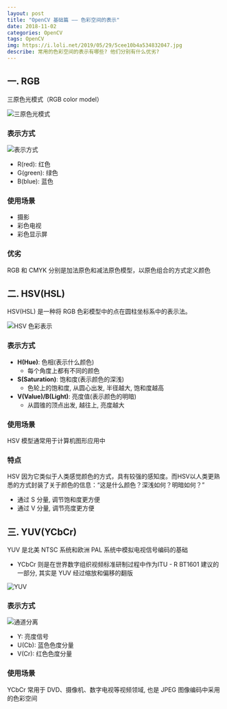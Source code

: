 ```yaml
---
layout: post
title: "OpenCV 基础篇 —— 色彩空间的表示"
date: 2018-11-02
categories: OpenCV
tags: OpenCV
img: https://i.loli.net/2019/05/29/5cee10b4a534832047.jpg
describe: 常用的色彩空间的表示有哪些? 他们分别有什么优劣?
---
```


## 一. RGB
三原色光模式（RGB color model）

![三原色光模式](https://i.loli.net/2019/05/29/5cedfa8a23a9784399.jpg)

### 表示方式

![表示方式](https://i.loli.net/2019/05/29/5cedfaa92cf1290074.png)

- R(red): 红色
- G(green): 绿色
- B(blue): 蓝色

### 使用场景
- 摄影
- 彩色电视
- 彩色显示屏

### 优劣
RGB 和 CMYK 分别是加法原色和减法原色模型，以原色组合的方式定义颜色

## 二. HSV(HSL)
HSV(HSL) 是一种将 RGB 色彩模型中的点在圆柱坐标系中的表示法。

![HSV 色彩表示](https://i.loli.net/2019/05/29/5cedfabf1e55635272.png)

### 表示方式
- **H(Hue)**: 色相(表示什么颜色)
  - 每个角度上都有不同的颜色
- **S(Saturation)**: 饱和度(表示颜色的深浅)
  - 色轮上的饱和度, 从圆心出发, 半径越大, 饱和度越高
- **V(Value)/B(Light)**: 亮度值(表示颜色的明暗)
  - 从圆锥的顶点出发, 越往上, 亮度越大

### 使用场景
HSV 模型通常用于计算机图形应用中

### 特点
HSV 因为它类似于人类感觉颜色的方式，具有较强的感知度。而HSV以人类更熟悉的方式封装了关于颜色的信息：“这是什么颜色？深浅如何？明暗如何？”
- 通过 S 分量, 调节饱和度更方便
- 通过 V 分量, 调节亮度更方便

## 三. YUV(YCbCr)
YUV 是北美 NTSC 系统和欧洲 PAL 系统中模拟电视信号编码的基础
- YCbCr 则是在世界数字组织视频标准研制过程中作为ITU - R BT1601 建议的一部分, 其实是 YUV 经过缩放和偏移的翻版

![YUV](https://i.loli.net/2019/05/29/5cee1432d70af25604.jpg)

### 表示方式
![通道分离](https://i.loli.net/2019/05/29/5cee145ab559038087.jpg)

- Y: 亮度信号
- U(Cb): 蓝色色度分量
- V(Cr): 红色色度分量

### 使用场景
YCbCr 常用于 DVD、摄像机、数字电视等视频领域, 也是 JPEG 图像编码中采用的色彩空间
